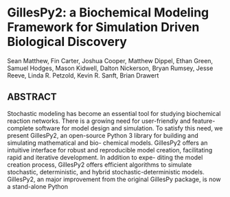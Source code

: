 # GillesPy2: a Biochemical Modeling Framework for Simulation Driven Biological Discovery

Sean Matthew, Fin Carter, Joshua Cooper, Matthew Dippel, Ethan Green, Samuel Hodges,
Mason Kidwell, Dalton Nickerson, Bryan Rumsey, Jesse Reeve, Linda R. Petzold, Kevin R.
Sanft, Brian Drawert

## ABSTRACT

Stochastic modeling has become an essential tool for studying biochemical reaction
networks. There is a growing need for user-friendly and feature-complete software
for model design and simulation. To satisfy this need, we present GillesPy2, an
open-source Python 3 library for building and simulating mathematical and bio-
chemical models. GillesPy2 offers an intuitive interface for robust and reproducible
model creation, facilitating rapid and iterative development. In addition to expe-
diting the model creation process, GillesPy2 offers efficient algorithms to simulate
stochastic, deterministic, and hybrid stochastic-deterministic models. GillesPy2, an
major improvement from the original GillesPy package, is now a stand-alone Python
